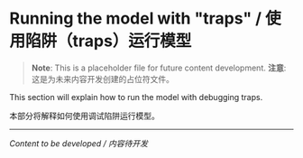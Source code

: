 # Running the model with "traps" / 使用陷阱（traps）运行模型

> **Note**: This is a placeholder file for future content development.
> **注意**: 这是为未来内容开发创建的占位符文件。

This section will explain how to run the model with debugging traps.

本部分将解释如何使用调试陷阱运行模型。

---

*Content to be developed / 内容待开发*

